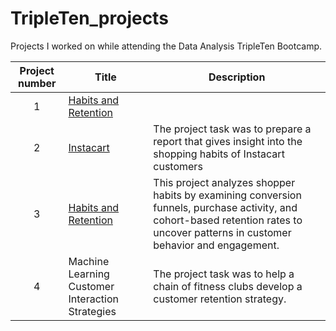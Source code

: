 # TripleTen_projects
Projects I worked on while attending the Data Analysis TripleTen Bootcamp.


| Project number | Title | Description |
| :-----------: | ----------- |----------- |
| 1 | [Habits and Retention](my-folder) | 
| 2 | [Instacart](https://github.com/cal-muramaru/Data_Projects_TripleTen/tree/main/my-folder) | The project task was to prepare a report that gives insight into the shopping habits of Instacart customers |
| 3 | [Habits and Retention](my-folder) | This project analyzes shopper habits by examining conversion funnels, purchase activity, and cohort-based retention rates to uncover patterns in customer behavior and engagement. |
| 4 | Machine Learning Customer Interaction Strategies | The project task was to help a chain of fitness clubs develop a customer retention strategy. |
